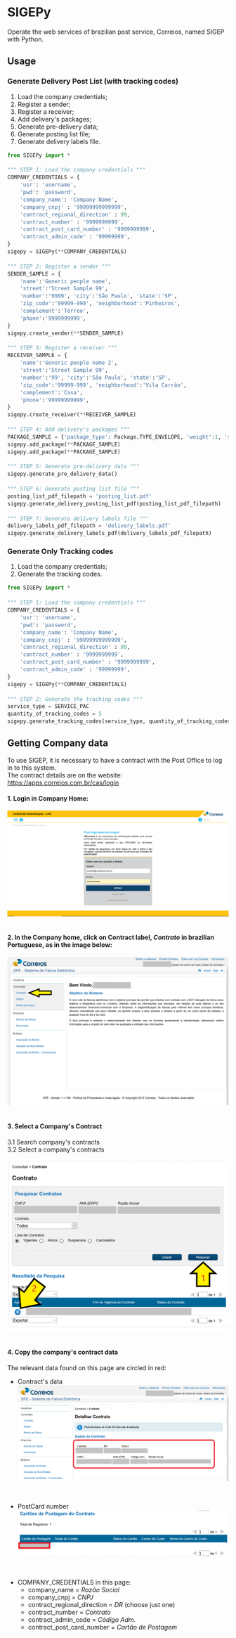 # SIGEPy
Operate the web services of brazilian post service, Correios, named SIGEP with Python.
## Usage

### Generate Delivery Post List (with tracking codes)
1. Load the company credentials;
2. Register a sender;
3. Register a receiver;
4. Add delivery's packages;
5. Generate pre-delivery data;
6. Generate posting list file;
7. Generate delivery labels file.

```python
from SIGEPy import *

""" STEP 1: Load the company credentials """
COMPANY_CREDENTIALS = {
    'usr': 'username',
    'pwd': 'password',
    'company_name': 'Company Name',
    'company_cnpj' : '99999999999999',
    'contract_regional_direction' : 99,
    'contract_number' : '9999999999',
    'contract_post_card_number' : '9999999999',
    'contract_admin_code' : '99999999',
}
sigepy = SIGEPy(**COMPANY_CREDENTIALS)

""" STEP 2: Register a sender """
SENDER_SAMPLE = {
    'name':'Generic people name',
    'street':'Street Sample 99',
    'number':'9999', 'city':'São Paulo', 'state':'SP',
    'zip_code':'99999-999', 'neighborhood':'Pinheiros',
    'complement':'Térreo',
    'phone':'9999999999',
}
sigepy.create_sender(**SENDER_SAMPLE)

""" STEP 3: Register a receiver """
RECEIVER_SAMPLE = {
    'name':'Generic people name 2',
    'street':'Street Sample 99',
    'number':'99', 'city':'São Paulo', 'state':'SP',
    'zip_code':'99999-999', 'neighborhood':'Vila Carrão',
    'complement':'Casa',
    'phone':'99999999999',
}
sigepy.create_receiver(**RECEIVER_SAMPLE)

""" STEP 4: Add delivery's packages """
PACKAGE_SAMPLE = {'package_type': Package.TYPE_ENVELOPE, 'weight':1, 'service':SERVICE_PAC}
sigepy.add_package(**PACKAGE_SAMPLE)
sigepy.add_package(**PACKAGE_SAMPLE)

""" STEP 5: Generate pre-delivery data """
sigepy.generate_pre_delivery_data()

""" STEP 6: Generate posting list file """
posting_list_pdf_filepath = 'posting_list.pdf'
sigepy.generate_delivery_posting_list_pdf(posting_list_pdf_filepath)

""" STEP 7: Generate delivery labels file """
delivery_labels_pdf_filepath = 'delivery_labels.pdf'
sigepy.generate_delivery_labels_pdf(delivery_labels_pdf_filepath)
```

### Generate Only Tracking codes
1. Load the company credentials;
2. Generate the tracking codes.

```python
from SIGEPy import *

""" STEP 1: Load the company credentials """
COMPANY_CREDENTIALS = {
    'usr': 'username',
    'pwd': 'password',
    'company_name': 'Company Name',
    'company_cnpj' : '99999999999999',
    'contract_regional_direction' : 99,
    'contract_number' : '9999999999',
    'contract_post_card_number' : '9999999999',
    'contract_admin_code' : '99999999',
}
sigepy = SIGEPy(**COMPANY_CREDENTIALS)

""" STEP 2: Generate the tracking codes """
service_type = SERVICE_PAC
quantity_of_tracking_codes = 5
sigepy.generate_tracking_codes(service_type, quantity_of_tracking_codes)
```


## Getting Company data
To use SIGEP, it is necessary to have a contract with the Post Office to log in to this system.  
The contract details are on the website: https://apps.correios.com.br/cas/login  

#### 1. Login in Company Home:

![Login screen](docs/readme_images/login.png)  
<br />

#### 2. In the Company home, click on Contract label, *Contrato* in brazilian Portuguese, as in the image below: 

![Company home](docs/readme_images/company_home.PNG)  
<br />

#### 3. Select a Company's Contract  

3.1 Search company's contracts  
3.2 Select a company's contracts  

![Company contracts search](docs/readme_images/company_contracts_search.PNG)  
<br />

#### 4. Copy the company's contract data
The relevant data found on this page are circled in red:

* Contract's data
![Company details](docs/readme_images/company_details.PNG)    
<br />

* PostCard number 
![Company details 2](docs/readme_images/company_details.2.PNG)  
<br />  

* COMPANY_CREDENTIALS in this page:
    - company_name = *Razão Social*
    - company_cnpj = *CNPJ*
    - contract_regional_direction = *DR* (choose just one)
    - contract_number = *Contrato*
    - contract_admin_code = *Código Adm.*
    - contract_post_card_number = *Cartão de Postagem*
    